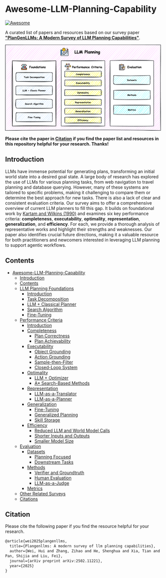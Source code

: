 # Awesome-LLM-Planning-Capability
[![Awesome](https://awesome.re/badge.svg)](https://awesome.re)

A curated list of papers and resources based on our survey paper [**"PlanGenLLMs: A Modern Survey of LLM Planning Capabilities"**](https://arxiv.org/abs/2502.11221).

![llm-planning](./Figures/llm-planning.png)

**Please cite the paper in [Citation](https://github.com/wll199566/awesome-llm-planning-capability#citation) if you find the paper list and resources in this repository helpful for your research. Thanks!**

## Introduction

LLMs have immense potential for generating plans, transforming an initial world state into a desired goal state. A large body of research has explored the use of LLMs for various planning tasks, from web navigation to travel planning and database querying. However, many of these systems are tailored to specific problems, making it challenging to compare them or determine the best approach for new tasks. There is also a lack of clear and consistent evaluation criteria. Our survey aims to offer a comprehensive overview of current LLM planners to fill this gap. It builds on foundational work by [Kartam and Wilkins (1990)](https://stacks.stanford.edu/file/druid:pt284sd5701/TR008.pdf) and examines six key performance criteria: **completeness**, **executability**, **optimality**, **representation**, **generalization**, and **efficiency**. For each, we provide a thorough analysis of representative works and highlight their strengths and weaknesses. Our paper also identifies crucial future directions, making it a valuable resource for both practitioners and newcomers interested in leveraging LLM planning to support agentic workflows.

## Contents

- [Awesome-LLM-Planning-Capability ](#awesome-llm-planning-capability)
  - [Introduction](#introduction)
  - [Contents](#contents)
  - [LLM Planning Foundations](#llm-planning-foundation)
    - [Introduction](#foundation-introduction)
    - [Task Decomposition](#task-decomposition)
    - [LLM + Classical Planner ](#llm-classical-planner)
    - [Search Algorithm](#search-algorithm)
    - [Fine-Tuning](#fine-tuning)
  - [Performance Criteria](#performance-criteria )
    - [Introduction](#performance-criteria-introduction)
    - [Completeness](#completeness)
      - [Plan Correctness](#plan-correctness)
      - [Plan Achievability](#plan-achievability)
    - [Executability](#executability)
      - [Object Grounding](#object-grounding)
      - [Action Grounding](#action-grounding)
      - [Sample-then-Filter](#sample-then-filter)
      - [Closed-Loop System](#closed-loop-system)
    - [Optimality](#optimality)
      - [LLM + Optimizer ](#llm-optimizer)
      - [A* Search-Based Methods](#a-search-methods)
    - [Representation](#representation)
      - [LLM-as-a-Translator](#llm-as-a-translator)
      - [LLM-as-a-Planner](#llm-as-a-planner)
    - [Generalization](#generalization)
      - [Fine-Tuning](#fine-tuning-generalization)
      - [Generalized Planning](#generalized-planning)
      - [Skill Storage](#generalized-planning)
    - [Efficiency](#efficiency)
      - [Reduced LLM and World Model Calls](#reduce-llm-world-model-calls)
      - [Shorter Inputs and Outputs](#shorter-inputs-outputs)
      - [Smaller Model Size](#smaller-model-size)
  - [Evaluation](#evaluation)
    - [Datasets](#evaluation-datasets)
      - [Planning Focused](#planning-focused-dataset)
      - [Downstream Tasks](#downstream-tasks-datasets)
    - [Methods](#evaluation-methods)
      - [Verifier and Groundtruth](#verifier-groundtruth)
      - [Human Evaluation](#human-evaluation)
      - [LLM-as-a-Judge](#llm-as-a-judge) 
    - [Metrics](#evaluation-metrics)
  - [Other Related Surveys](#other-surveys)
  - [Citations](#citations)

## Citation

Please cite the following paper if you find the resource helpful for your research.

```
@article{wei2025plangenllms,
  title={Plangenllms: A modern survey of llm planning capabilities},
  author={Wei, Hui and Zhang, Zihao and He, Shenghua and Xia, Tian and Pan, Shijia and Liu, Fei},
  journal={arXiv preprint arXiv:2502.11221},
  year={2025}
}
```








